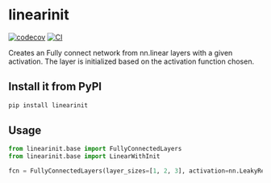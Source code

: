 # linearinit

[![codecov](https://codecov.io/gh/nxdens/linearInit/branch/main/graph/badge.svg?token=linearInit_token_here)](https://codecov.io/gh/nxdens/linearInit)
[![CI](https://github.com/nxdens/linearInit/actions/workflows/main.yml/badge.svg)](https://github.com/nxdens/linearInit/actions/workflows/main.yml)

Creates an Fully connect network from nn.linear layers with a given activation. The layer is initialized based on the activation function chosen. 

## Install it from PyPI

```bash
pip install linearinit
```

## Usage

```py
from linearinit.base import FullyConnectedLayers
from linearinit.base import LinearWithInit

fcn = FullyConnectedLayers(layer_sizes=[1, 2, 3], activation=nn.LeakyReLU(), bias=True)
```

